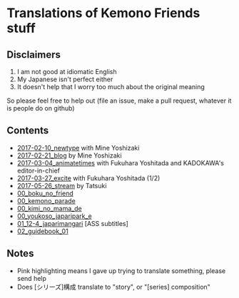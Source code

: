 # Translations of Kemono Friends stuff

## Disclaimers
1. I am not good at idiomatic English
2. My Japanese isn't perfect either
3. It doesn't help that I worry too much about the original meaning

So please feel free to help out (file an issue, make a pull request, whatever it is people do on github)

## Contents
- [2017-02-10_newtype](https://vacaran2017.github.io/2017-02-10_newtype.html) with Mine Yoshizaki
- [2017-02-21_blog](https://vacaran2017.github.io/2017-02-21_blog.html) by Mine Yoshizaki
- [2017-03-04_animatetimes](https://vacaran2017.github.io/2017-03-04_animatetimes.html) with Fukuhara Yoshitada and KADOKAWA's editor-in-chief
- [2017-03-27_excite](https://vacaran2017.github.io/2017-03-27_excite.html) with Fukuhara Yoshitada (1/2)
- [2017-05-26_stream](https://vacaran2017.github.io/2017-05-26_stream.html) by Tatsuki
- [00_boku_no_friend](https://vacaran2017.github.io/00_boku_no_friend.html)
- [00_kemono_parade](https://vacaran2017.github.io/00_kemono_parade.html)
- [00_kimi_no_mama_de](https://vacaran2017.github.io/00_kimi_no_mama_de.html)
- [00_youkoso_japaripark_e](https://vacaran2017.github.io/00_youkoso_japaripark_e.html)
- [01_12-4_japarimangari](https://vacaran2017.github.io/01_12-4_japarimangari.ass) [ASS subtitles]
- [02_guidebook_01](https://vacaran2017.github.io/02_guidebook_01.html)

## Notes
- Pink highlighting means I gave up trying to translate something, please send help
- Does [シリーズ]構成 translate to "story", or "[series] composition"
